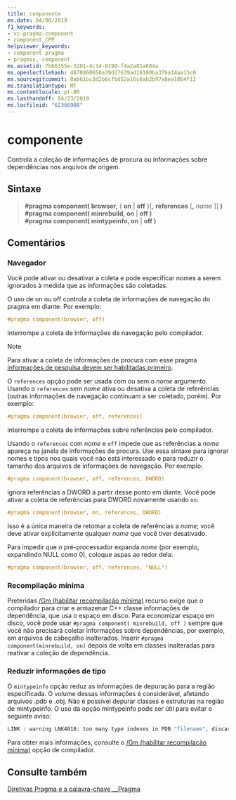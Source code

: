 ```yaml
---
title: componente
ms.date: 04/08/2019
f1_keywords:
- vc-pragma.component
- component_CPP
helpviewer_keywords:
- component pragma
- pragmas, component
ms.assetid: 7b66355e-3201-4c14-8190-f4a2a81a604a
ms.openlocfilehash: 4870860650a39d27639ad18100ba37ba14aa15c0
ms.sourcegitcommit: 0ab61bc3d2b6cfbd52a16c6ab2b97a8ea1864f12
ms.translationtype: MT
ms.contentlocale: pt-BR
ms.lasthandoff: 04/23/2019
ms.locfileid: "62366908"
---
```

# <a name="component"></a>componente

Controla a coleção de informações de procura ou informações sobre dependências nos arquivos de origem.

## <a name="syntax"></a>Sintaxe

> **#pragma component( browser,** { **on** | **off** }[**,** **references** [**,** *name* ]] **)** \
> **#pragma component( minrebuild, on** | **off )** \
> **#pragma component( mintypeinfo, on** | **off )**

## <a name="remarks"></a>Comentários

### <a name="browser"></a>Navegador

Você pode ativar ou desativar a coleta e pode especificar nomes a serem ignorados à medida que as informações são coletadas.

O uso de on ou off controla a coleta de informações de navegação do pragma em diante. Por exemplo:

```cpp
#pragma component(browser, off)
```

interrompe a coleta de informações de navegação pelo compilador.

> [!NOTE]
> Para ativar a coleta de informações de procura com esse pragma [informações de pesquisa devem ser habilitadas primeiro](../build/reference/building-browse-information-files-overview.md).

O `references` opção pode ser usada com ou sem o *nome* argumento. Usando o `references` sem *nome* ativa ou desativa a coleta de referências (outras informações de navegação continuam a ser coletado, porém). Por exemplo:

```cpp
#pragma component(browser, off, references)
```

interrompe a coleta de informações sobre referências pelo compilador.

Usando o `references` com *nome* e `off` impede que as referências a *nome* apareça na janela de informações de procura. Use essa sintaxe para ignorar nomes e tipos nos quais você não está interessado e para reduzir o tamanho dos arquivos de informações de navegação. Por exemplo:

```cpp
#pragma component(browser, off, references, DWORD)
```

ignora referências a DWORD a partir desse ponto em diante. Você pode ativar a coleta de referências para DWORD novamente usando `on`:

```cpp
#pragma component(browser, on, references, DWORD)
```

Isso é a única maneira de retomar a coleta de referências a *nome*; você deve ativar explicitamente qualquer *nome* que você tiver desativado.

Para impedir que o pré-processador expanda *nome* (por exemplo, expandindo NULL como 0), coloque aspas ao redor dela:

```cpp
#pragma component(browser, off, references, "NULL")
```

### <a name="minimal-rebuild"></a>Recompilação mínima

Preteridas [/Gm (habilitar recompilação mínima)](../build/reference/gm-enable-minimal-rebuild.md) recurso exige que o compilador para criar e armazenar C++ classe informações de dependência, que usa o espaço em disco. Para economizar espaço em disco, você pode usar `#pragma component( minrebuild, off )` sempre que você não precisará coletar informações sobre dependências, por exemplo, em arquivos de cabeçalho inalterados. Inserir `#pragma component(minrebuild, on)` depois de volta em classes inalteradas para reativar a coleção de dependência.

### <a name="reduce-type-information"></a>Reduzir informações de tipo

O `mintypeinfo` opção reduz as informações de depuração para a região especificada. O volume dessas informações é considerável, afetando arquivos .pdb e .obj. Não é possível depurar classes e estruturas na região de mintypeinfo. O uso da opção mintypeinfo pode ser útil para evitar o seguinte aviso:

```cmd
LINK : warning LNK4018: too many type indexes in PDB "filename", discarding subsequent type information
```

Para obter mais informações, consulte o [/Gm (habilitar recompilação mínima)](../build/reference/gm-enable-minimal-rebuild.md) opção de compilador.

## <a name="see-also"></a>Consulte também

[Diretivas Pragma e a palavra-chave __Pragma](../preprocessor/pragma-directives-and-the-pragma-keyword.md)